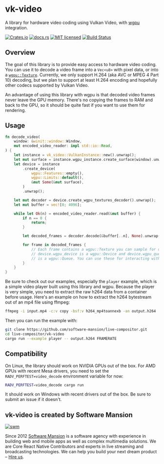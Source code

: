 # vk-video

A library for hardware video coding using Vulkan Video, with [wgpu] integration.

[![Crates.io][crates-badge]][crates-url]
[![docs.rs][docs-badge]][docs-url]
[![MIT licensed][mit-badge]][mit-url]
[![Build Status][actions-badge]][actions-url]

[crates-badge]: https://img.shields.io/crates/v/vk-video
[crates-url]: https://crates.io/crates/vk-video
[mit-badge]: https://img.shields.io/badge/license-MIT-blue.svg
[mit-url]: https://github.com/software-mansion/live-compositor/blob/master/vk-video/LICENSE
[actions-badge]: https://github.com/software-mansion/live-compositor/actions/workflows/test.yml/badge.svg
[actions-url]: https://github.com/software-mansion/live-compositor/actions/workflows/test.yml?query=branch%3Amaster
[docs-badge]: https://img.shields.io/docsrs/vk-video
[docs-url]: https://docs.rs/vk-video/latest/vk-video/

## Overview

The goal of this library is to provide easy access to hardware video coding. You can use it to decode a video frame into a `Vec<u8>` with pixel data, or into a [`wgpu::Texture`]. Currently, we only support H.264 (aka AVC or MPEG 4 Part 10) decoding, but we plan to support at least H.264 encoding and hopefully other codecs supported by Vulkan Video.

An advantage of using this library with wgpu is that decoded video frames never leave the GPU memory. There's no copying the frames to RAM and back to the GPU, so it should be quite fast if you want to use them for rendering.

## Usage

```rs
fn decode_video(
    window: &winit::window::Window,
    mut encoded_video_reader: impl std::io::Read,
) {
    let instance = vk_video::VulkanInstance::new().unwrap();
    let mut surface = instance.wgpu_instance.create_surface(window).unwrap();
    let device = instance
        .create_device(
            wgpu::Features::empty(),
            wgpu::Limits::default(),
            &mut Some(&mut surface),
        )
        .unwrap();

    let mut decoder = device.create_wgpu_textures_decoder().unwrap();
    let mut buffer = vec![0; 4096];

    while let Ok(n) = encoded_video_reader.read(&mut buffer) {
        if n == 0 {
            return;
        }

        let decoded_frames = decoder.decode(&buffer[..n], None).unwrap();

        for frame in decoded_frames {
            // Each frame contains a wgpu::Texture you can sample for drawing.
            // device.wgpu_device is a wgpu::Device and device.wgpu_queue
            // is a wgpu::Queue. You can use these for interacting with the frames.
        }
    }
}
```
Be sure to check out our examples, especially the `player` example, which is a simple video player built using this library and wgpu. Because the player is very simple, you need to extract the raw h264 data from a container before usage. Here's an example on how to extract the h264 bytestream out of an mp4 file using ffmpeg:

```sh
ffmpeg -i input.mp4 -c:v copy -bsf:v h264_mp4toannexb -an output.h264
```

Then you can run the example with:

```sh
git clone https://github.com/software-mansion/live-compositor.git
cd live-compositor/vk-video
cargo run --example player -- output.h264 FRAMERATE
```

## Compatibility

On Linux, the library should work on NVIDIA GPUs out of the box. For AMD GPUs with recent Mesa drivers, you need to set the `RADV_PERFTEST=video_decode` environment variable for now:

```sh
RADV_PERFTEST=video_decode cargo run
```

It should work on Windows with recent drivers out of the box. Be sure to submit an issue if it doesn't.

[wgpu]: https://wgpu.rs/
[`wgpu::Texture`]: https://docs.rs/wgpu/latest/wgpu/struct.Texture.html

## vk-video is created by Software Mansion

[![swm](https://logo.swmansion.com/logo?color=white&variant=desktop&width=150&tag=live-compositor-vk-video 'Software Mansion')](https://swmansion.com)

Since 2012 [Software Mansion](https://swmansion.com) is a software agency with experience in building web and mobile apps as well as complex multimedia solutions. We are Core React Native Contributors and experts in live streaming and broadcasting technologies. We can help you build your next dream product – [Hire us](https://swmansion.com/contact/projects?utm_source=live-compositor-vk-video&utm_medium=readme).
